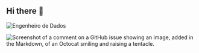 ## Hi there 👋

<!--  
# Titulo1
## TItulo2
### Titulo3
#### Titulo4
##### Titulo5
######Titulo6


   -->

![Engenheiro de Dados](https://blog.cubos.io/content/images/2021/07/businessman-holding-blue-mechanical-gear-with-virtual-light-bulb-for-creative-thinking-idea-and-innovation-concept.jpg)



![Screenshot of a comment on a GitHub issue showing an image, added in the Markdown, of an Octocat smiling and raising a tentacle.](https://myoctocat.com/assets/images/base-octocat.svg)
<!--
**GSC7/GSC7** is a ✨ _special_ ✨ repository because its `README.md` (this file) appears on your GitHub profile.

Here are some ideas to get you started:

- 🔭 I’m currently working on ...
- 🌱 I’m currently learning ...
- 👯 I’m looking to collaborate on ...
- 🤔 I’m looking for help with ...
- 💬 Ask me about ...
- 📫 How to reach me: ...
- 😄 Pronouns: ...
- ⚡ Fun fact: ...
-->
